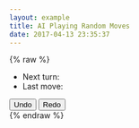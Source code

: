 ```yaml
---
layout: example
title: AI Playing Random Moves
date: 2017-04-13 23:35:37
---
```

{% raw %}
<div class="row">
  <div class="col-xs-6">
    <div id="chart"></div>
  </div>
  <div class="col-xs-6">
    <ul class="list-group">
      <li class="list-group-item">Next turn: <span id="turn"></span></li>
      <li class="list-group-item">Last move: <span id="move"></span></span></li>
    </ul>
    <button class="btn btn-md btn-default" id="undo"><span class="glyphicon glyphicon-arrow-left" aria-hidden="true"></span> Undo</button>
    <button class="btn btn-md btn-default" id="redo"><span class="glyphicon glyphicon-arrow-right" aria-hidden="true"></span> Redo</button>
  </div>
</div>
<script type="text/javascript" src="/highcharts-chess/assets/random-ai.js"></script>
{% endraw %}

